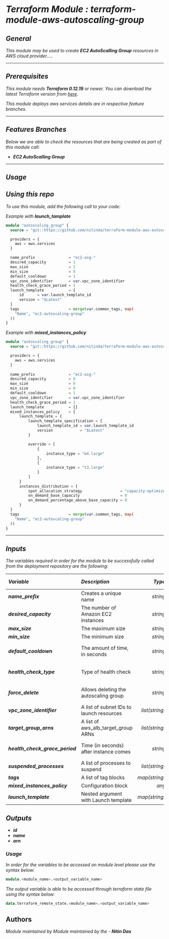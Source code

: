 # _Terraform Module : terraform-module-aws-autoscaling-group_


## _General_

_This module may be used to create_ **_EC2 AutoScalling Group_** _resources in AWS cloud provider....._

---


## _Prerequisites_

_This module needs_ **_Terraform 0.12.19_** _or newer._
_You can download the latest Terraform version from_ [_here_](https://www.terraform.io/downloads.html).

_This module deploys aws services details are in respective feature branches._


---


## _Features Branches_

_Below we are able to check the resources that are being created as part of this module call:_

* **_EC2 AutoScalling Group_**


---

## _Usage_

## _Using this repo_

_To use this module, add the following call to your code:_

_Example with_ **_launch\_tamplate_**

```tf
module "autoscaling_group" {
  source = "git::https://github.com/nitinda/terraform-module-aws-autoscaling-group.git?ref=terraform-12/master"

  providers = {
    aws = aws.services
  }

  name_prefix               = "ec2-asg-"
  desired_capacity          = 1
  max_size                  = 1
  min_size                  = 0
  default_cooldown          = 1
  vpc_zone_identifier       = var.vpc_zone_identifier
  health_check_grace_period = 1
  launch_template           = {
      id      = var.launch_template_id
      version = "$Latest"
  }
  tags                      = merge(var.common_tags, map(
    "Name", "ec2-autoscaling-group"
  ))
}

```

_Example with_ **_mixed\_instances\_policy_**

```tf
module "autoscaling_group" {
  source = "git::https://github.com/nitinda/terraform-module-aws-autoscaling-group.git?ref=terraform-12/master"

  providers = {
    aws = aws.services
  }
  
  name_prefix               = "ec2-asg-"
  desired_capacity          = 0
  max_size                  = 0
  min_size                  = 0
  default_cooldown          = 1
  vpc_zone_identifier       = var.vpc_zone_identifier
  health_check_grace_period = 1
  launch_template           = {}
  mixed_instances_policy    = {
      launch_template = {
          launch_template_specification = {
              launch_template_id = var.launch_template_id
              version            = "$Latest"
          }

          override = [
              {
                  instance_type = "m4.large"
              },
              {
                  instance_type = "t3.large"
              }
          ]
      }
      instances_distribution = {
          spot_allocation_strategy                 = "capacity-optimized"
          on_demand_base_capacity                  = 0
          on_demand_percentage_above_base_capacity = 0
      }
  }
  tags                      = merge(var.common_tags, map(
    "Name", "ec2-autoscaling-group"
  ))
}

```
---

## _Inputs_

_The variables required in order for the module to be successfully called from the deployment repository are the following:_


|**_Variable_** | **_Description_** | **_Type_** | **_Argument Status_** |
|:----|:----|-----:|-----:|
| **_name\_prefix_** | Creates a unique name | _string_ | **_Required_** |
| **_desired\_capacity_** | The number of Amazon EC2 instances | _string_ | **_Required_** |
| **_max\_size_** | The maximum size | _string_ | **_Required_** |
| **_min\_size_** | The minimum size | _string_ | **_Required_** |
| **_default\_cooldown_** | The amount of time, in seconds | _string_ | **_Optional (Default - 60)_** |
| **_health\_check\_type_** | Type of health check | string | **_Optional (Default - EC2)_** |
| **_force\_delete_** | Allows deleting the autoscaling group | _string_ | **_Optional (Default - true)_** |
| **_vpc\_zone\_identifier_** | A list of subnet IDs to launch resources | _list(string)_ | **_Required_** |
| **_target\_group\_arns_** | A list of aws_alb_target_group ARNs | _list(string)_ | **_Optional_** |
| **_health\_check\_grace\_period_** | Time (in seconds) after instance comes | _string_ | **_Optional (Default - 300)_** |
| **_suspended\_processes_** | A list of processes to suspend | _list(string)_ | **_Optional_** |
| **_tags_** | A list of tag blocks | _map(string)_ | **_Required_** |
| **_mixed\_instances\_policy_** | Configuration block | _any_ | **_Optional_** |
| **_launch\_template_** | Nested argument with Launch template | _map(string)_ | **_Required_** |



## _Outputs_

* **_id_**
* **_name_**
* **_arn_**



### _Usage_

_In order for the variables to be accessed on module level please use the syntax below:_

```tf
module.<module_name>.<output_variable_name>
```

_The output variable is able to be accessed through terraform state file using the syntax below:_

```tf
data.terraform_remote_state.<module_name>.<output_variable_name>
```


## Authors
_Module maintained by Module maintained by the -_ **_Nitin Das_**